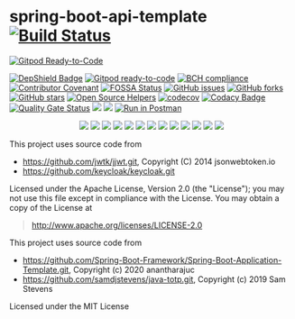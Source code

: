# spring-boot-api-template [![Build Status](https://travis-ci.org/dangdinhtai0001/spring-boot-api-template.svg?branch=dangdinhtai)](https://travis-ci.org/dangdinhtai0001/spring-boot-api-template)

[![Gitpod Ready-to-Code](https://img.shields.io/badge/Gitpod-ready--to--code-blue?logo=gitpod)](https://gitpod.io/#https://github.com/dangdinhtai0001/spring-boot-api-template/tree/dangdinhtai)

[![DepShield Badge](https://depshield.sonatype.org/badges/owner/repository/depshield.svg)](https://depshield.github.io)
[![Gitpod ready-to-code](https://img.shields.io/badge/Gitpod-ready--to--code-blue?logo=gitpod)](https://gitpod.io/#https://github.com/Spring-Boot-Framework/Spring-Boot-Application-Template)
[![BCH compliance](https://bettercodehub.com/edge/badge/Spring-Boot-Framework/Spring-Boot-Application-Template?branch=master)](https://bettercodehub.com/)
[![Contributor Covenant](https://img.shields.io/badge/Contributor%20Covenant-v2.0%20adopted-ff69b4.svg)](code_of_conduct.md)
[![FOSSA Status](https://app.fossa.io/api/projects/git%2Bgithub.com%2FSpring-Boot-Framework%2FSpring-Boot-Application-Template.svg?type=shield)](https://app.fossa.io/projects/git%2Bgithub.com%2FSpring-Boot-Framework%2FSpring-Boot-Application-Template?ref=badge_shield)
[![GitHub issues](https://img.shields.io/github/issues/Spring-Boot-Framework/Spring-Boot-Application-Template)](https://github.com/Spring-Boot-Framework/Spring-Boot-Application-Template/issues)
[![GitHub forks](https://img.shields.io/github/forks/Spring-Boot-Framework/Spring-Boot-Application-Template)](https://github.com/Spring-Boot-Framework/Spring-Boot-Application-Template/network)
[![GitHub stars](https://img.shields.io/github/stars/Spring-Boot-Framework/Spring-Boot-Application-Template)](https://github.com/Spring-Boot-Framework/Spring-Boot-Application-Template/stargazers)
[![Open Source Helpers](https://www.codetriage.com/spring-boot-framework/spring-boot-application-template/badges/users.svg)](https://www.codetriage.com/spring-boot-framework/spring-boot-application-template)
[![codecov](https://codecov.io/gh/Spring-Boot-Framework/Spring-Boot-Application-Template/branch/master/graph/badge.svg)](https://codecov.io/gh/Spring-Boot-Framework/Spring-Boot-Application-Template)
[![Codacy Badge](https://app.codacy.com/project/badge/Grade/4bc5385252064f0e908f445b1eba184b)](https://www.codacy.com/gh/Spring-Boot-Framework/Spring-Boot-Application-Template?utm_source=github.com&amp;utm_medium=referral&amp;utm_content=Spring-Boot-Framework/Spring-Boot-Application-Template&amp;utm_campaign=Badge_Grade)
[![Quality Gate Status](https://sonarcloud.io/api/project_badges/measure?project=Spring-Boot-Framework_Spring-Boot-Application-Template&metric=alert_status)](https://sonarcloud.io/dashboard?id=Spring-Boot-Framework_Spring-Boot-Application-Template)
[![](https://images.microbadger.com/badges/image/anantha/spring-boot-application-template.svg)](https://microbadger.com/images/anantha/spring-boot-application-template)
[![](https://images.microbadger.com/badges/version/anantha/spring-boot-application-template.svg)](https://microbadger.com/images/anantha/spring-boot-application-template)
[![Run in Postman](https://run.pstmn.io/button.svg)](https://app.getpostman.com/run-collection/485bb945b088c6fd471e)

<p align="center">
	<a alt="GitHub tag (latest SemVer)">
        <img src="https://img.shields.io/github/tag/Spring-Boot-Framework/Spring-Boot-Application-Template.svg" />
    </a>
	<a alt="Docker Image Size (latest by date)">
        <img src="https://img.shields.io/docker/image-size/anantha/spring-boot-application-template" />
    </a>
	<a alt="GitHub code size in bytes">
        <img src="https://img.shields.io/github/languages/code-size/Spring-Boot-Framework/Spring-Boot-Application-Template" />
    </a>
	<a alt="GitHub top language">
        <img src="https://img.shields.io/github/languages/top/Spring-Boot-Framework/Spring-Boot-Application-Template.svg" />
    </a>
	<a alt="GitHub pull requests">
        <img src="https://img.shields.io/github/issues-pr-raw/Spring-Boot-Framework/Spring-Boot-Application-Template" />
    </a>
	<a alt="GitHub repo size">
        <img src="https://img.shields.io/github/repo-size/Spring-Boot-Framework/Spring-Boot-Application-Template" />
    </a>
	<a alt="GitHub language count">
        <img src="https://img.shields.io/github/languages/count/Spring-Boot-Framework/Spring-Boot-Application-Template" />
    </a>
	<a alt="GitHub last commit">
        <img src="https://img.shields.io/github/last-commit/anantharajuc/Spring-Boot-Application-Template" />
    </a>
    <a alt="Java">
        <img src="https://img.shields.io/badge/Java-v1.8-orange.svg" />
    </a>
    <a alt="Bootstrap">
        <img src="https://img.shields.io/badge/Bootstrap-v4.0.0-yellowgreen.svg">
    </a>
    <a alt="Material">
        <img src="https://img.shields.io/badge/Material%20Design-UI-orange.svg">  
    </a>      
    <a alt="Docker">
        <img src="https://img.shields.io/badge/Docker-v19-yellowgreen.svg" />
    </a>
    <a alt="License">
        <img src="https://img.shields.io/badge/license-MIT-blue.svg" />
    </a>
</p>

This project uses source code from 
 - https://github.com/jwtk/jjwt.git, Copyright (C) 2014 jsonwebtoken.io
 - https://github.com/keycloak/keycloak.git

Licensed under the Apache License, Version 2.0 (the "License");
you may not use this file except in compliance with the License.
You may obtain a copy of the License at
>http://www.apache.org/licenses/LICENSE-2.0

This project uses source code from
- https://github.com/Spring-Boot-Framework/Spring-Boot-Application-Template.git, Copyright (c) 2020 anantharajuc
- https://github.com/samdjstevens/java-totp.git, Copyright (c) 2019 Sam Stevens

Licensed under the MIT License


